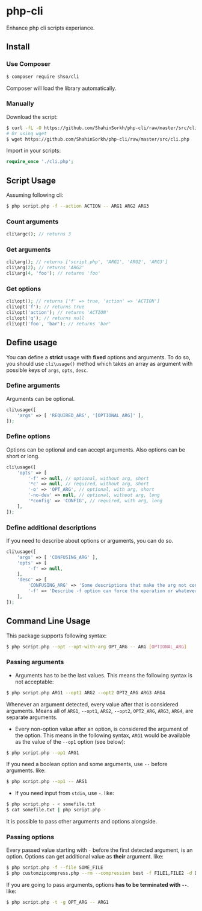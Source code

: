 # php-cli
Enhance php cli scripts experiance.

## Install

### Use Composer

```sh
$ composer require shso/cli
```

Composer will load the library automatically.

### Manually
Download the script:

```sh
$ curl -fL -O https://github.com/ShahinSorkh/php-cli/raw/master/src/cli.php
# Or using wget
$ wget https://github.com/ShahinSorkh/php-cli/raw/master/src/cli.php
```

Import in your scripts:

```php
require_once './cli.php';
```

## Script Usage
Assuming following cli:

```sh
$ php script.php -f --action ACTION -- ARG1 ARG2 ARG3
```

### Count arguments

```php
cli\argc(); // returns 3
```

### Get arguments

```php
cli\arg(); // returns ['script.php', 'ARG1', 'ARG2', 'ARG3']
cli\arg(2); // returns 'ARG2'
cli\arg(4, 'foo'); // returns 'foo'
```

### Get options

```php
cli\opt(); // returns ['f' => true, 'action' => 'ACTION']
cli\opt('f'); // returns true
cli\opt('action'); // returns 'ACTION'
cli\opt('q'); // returns null
cli\opt('foo', 'bar'); // returns 'bar'
```

## Define usage
You can define a **strict** usage with **fixed** options and arguments.
To do so, you should use `cli\usage()` method which takes an array as
argument with possible keys of `args`, `opts`, `desc`.

### Define arguments
Arguments can be optional.

```php
cli\usage([
    'args' => [ 'REQUIRED_ARG', '[OPTIONAL_ARG]' ],
]);
```

### Define options
Options can be optional and can accept arguments.
Also options can be short or long.

```php
cli\usage([
    'opts' => [
        '-f' => null, // optional, without arg, short
        '*c' => null, // required, without arg, short
        '-o' => 'OPT_ARG', // optional, with arg, short
        '-no-dev' => null, // optional, without arg, long
        '*config' => 'CONFIG', // required, with arg, long
    ],
]);
```

### Define additional descriptions
If you need to describe about options or arguments, you can do so.

```php
cli\usage([
    'args' => [ 'CONFUSING_ARG' ],
    'opts' => [
        '-f' => null,
    ],
    'desc' => [
        'CONFUSING_ARG' => 'Some descriptions that make the arg not confusing!',
        '-f' => 'Describe -f option can force the operation or whatever.',
    ],
]);
```

## Command Line Usage
This package supports following syntax:

```sh
$ php script.php --opt --opt-with-arg OPT_ARG -- ARG [OPTIONAL_ARG]
```

### Passing arguments

- Arguments has to be the last values. This means the following syntax is not
acceptable:

```sh
$ php script.php ARG1 --opt1 ARG2 --opt2 OPT2_ARG ARG3 ARG4
```

Whenever an argument detected, every value after that is considered arguments.
Means all of `ARG1`, `--opt1`, `ARG2`, `--opt2`, `OPT2_ARG`, `ARG3`, `ARG4`,
are separate arguments.

- Every non-option value after an option, is considered the argument of the
option. This means in the following syntax, `ARG1` would be available as the
value of the `--op1` option (see below):

```sh
$ php script.php --op1 ARG1
```

If you need a boolean option and some arguments, use `--` before arguments.
like:

```sh
$ php script.php --op1 -- ARG1
```

- If you need input from `stdin`, use `-`. like:

```sh
$ php script.php - < somefile.txt
$ cat somefile.txt | php script.php -
```

It is possible to pass other arguments and options alongside.

### Passing options

Every passed value starting with `-` before the first detected argument, is an
option. Options can get additional value as **their** argument. like:

```sh
$ php script.php -f --file SOME_FILE
$ php customzipcompress.php --rm --compression best -f FILE1,FILE2 -d DIR1
```

If you are going to pass arguments, options **has to be terminated with `--`**. like:

```sh
$ php script.php -t -g OPT_ARG -- ARG1
```
